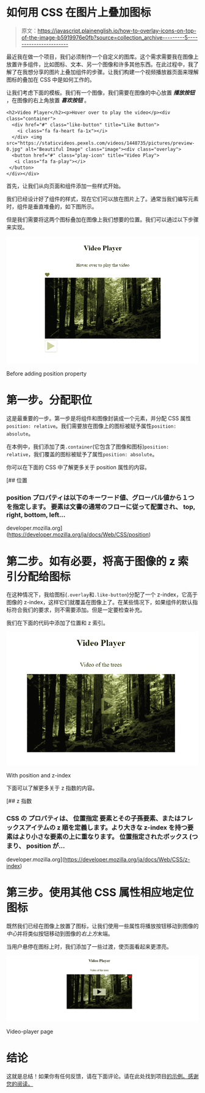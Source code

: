 # 如何用 CSS 在图片上叠加图标

> 原文：<https://javascript.plainenglish.io/how-to-overlay-icons-on-top-of-the-image-b5919976e0fb?source=collection_archive---------5----------------------->

最近我在做一个项目，我们必须制作一个自定义的图库。这个需求需要我在图像上放置许多组件，比如图标、文本、另一个图像和许多其他东西。在此过程中，我了解了在我想分享的图片上叠加组件的步骤。让我们构建一个视频播放器页面来理解图标的叠加在 CSS 中是如何工作的。

让我们考虑下面的模板。我们有一个图像，我们需要在图像的中心放置 ***播放按钮*** ，在图像的右上角放置 ***喜欢按钮*** 。

```
<h2>Video Player</h2><p>Hover over to play the video</p><div class="container">
  <div href="#" class="like-button" title="Like Button">
    <i class="fa fa-heart fa-1x"></i>
  </div> <img src="https://staticvideos.pexels.com/videos/1448735/pictures/preview-0.jpg" alt="Beautiful Image" class="image"><div class="overlay">
  <button href="#" class="play-icon" title="Video Play">
   <i class="fa fa-play"></i>
 </button>
</div></div>
```

首先，让我们从向页面和组件添加一些样式开始。

我们已经设计好了组件的样式，现在它们可以放在图片上了。通常当我们编写元素时，组件是垂直堆叠的，如下图所示。

但是我们需要将这两个图标叠加在图像上我们想要的位置。我们可以通过以下步骤来实现。

![](img/f7018486930ee849cd776aa2417ad07c.png)

Before adding position property

# 第一步。分配职位

这是最重要的一步。第一步是将组件和图像封装成一个元素，并分配 CSS 属性`position: relative`。我们需要放在图像上的图标被赋予属性`position: absolute`。

在本例中，我们添加了类`.container`(它包含了图像和图标)`position: relative`，我们覆盖的图标被赋予了属性`position: absolute`。

你可以在下面的 CSS 中了解更多关于 position 属性的内容。

 [## 位置

### position プロパティは以下のキーワード値、グローバル値から１つを指定します。 要素は文書の通常のフローに従って配置され、 top, right, bottom, left…

developer.mozilla.org](https://developer.mozilla.org/ja/docs/Web/CSS/position) 

# 第二步。如有必要，将高于图像的 z 索引分配给图标

在这种情况下，我给图标(`.overlay`和`.like-button`)分配了一个 z-index，它高于图像的 z-index，这样它们就覆盖在图像上了。在某些情况下，如果组件的默认指标符合我们的要求，则不需要添加。但是一定要检查补充。

我们在下面的代码中添加了位置和 z 索引。

![](img/e05d9e8490e6dece40d04df4c18babbb.png)

With position and z-index

下面可以了解更多关于 z 指数的内容。

 [## z 指数

### CSS の プロパティは、 位置指定 要素とその子孫要素、またはフレックスアイテムの z 順を定義します。より大きな z-index を持つ要素はより小さな要素の上に重なります。 位置指定されたボックス (つまり、 position が…

developer.mozilla.org](https://developer.mozilla.org/ja/docs/Web/CSS/z-index) 

# 第三步。使用其他 CSS 属性相应地定位图标

既然我们已经在图像上放置了图标，让我们使用一些属性将播放按钮移动到图像的*中心*并将类似按钮移动到图像的*右上方*末端。

当用户悬停在图标上时，我们添加了一些过渡，使页面看起来更漂亮。

![](img/caf7af2c8fdbce45a1c80a5fdedfc6b9.png)

Video-player page

# 结论

这就是总结！如果你有任何反馈，请在下面评论。请在此处找到项目[的示例。感谢您的阅读。](https://github.com/Sanchithasharma/IconsOverImage)